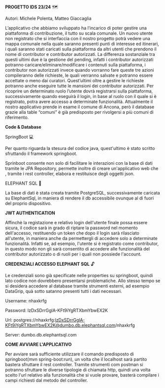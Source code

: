 **PROGETTO IDS 23/24** :world_map:

Autori: Michele Polenta, Matteo Giaccaglia

L’applicativo che abbiamo sviluppato ha l’incarico di poter gestire una piattaforma di contribuzione, il tutto su scala comunale.
Un nuovo utente non registrato che si interfaccia con il nostro progetto potrà vedere una mappa comunale nella quale saranno presenti punti di interesse ed itinerari, i quali saranno stati caricati sulla piattaforma da altri utenti che prendono il nome di contributor e contributor autorizzati.
La differenza sostanziale tra questi ultimi due è la gestione del pending, infatti i contributor autorizzati potranno caricare/eliminare/modificare i contenuti sulla piattaforma, i contributor non autorizzati invece quando vorranno fare queste tre azioni compileranno delle richieste, le quali verranno salvate e potranno essere accettate o meno dai curatori. Quest’ultimi oltre a gestire le richieste potranno anche eseguire tutte le mansioni dei contributor autorizzati.
Per ricoprire un determinato ruolo l’utente dovrà registrarsi sulla piattaforma, successivamente quando eseguirà il login, in base al ruolo con il quale si è registrato, potra avere accesso a determinate funzionalità.
Attualmente il nostro applicativo prende in esame il comune di Ancona, però il database grazie alla table “comuni” è già predisposto per rivolgersi a più comuni di riferimento.



**Code & Database**

SpringBoot :computer:

Per quanto riguarda la stesura del codice java, quest'ultimo è stato scritto sfruttando il framework springboot.

Sprinboot consente non solo di facilitare le interazioni con la base di dati tramite le JPA Repository, permette inoltre di creare un'applicativo web che , tramite i rest controller, elabora e restituisce degli oggetti json.

ELEPHANT SQL :elephant:

La base di dati è stata creata tramite PostgreSQL, successivamente caricata su ElephantSql, in maniera di rendere il db accessibile ovunque al di fuori del proprio dispositivo.

**JWT AUTHENTICATION**

Affinchè la registazione e relativo login dell'utente finale possa essere sicura, il codice sarà in grado di riptare la password nel momento dell'accesso, restituendo un token 
che dopo il login sarà rilasciato all'utente, in maniera anche da permettergli di accedere solo a determinate funzionalità.
Infatti se, ad esempio, l'utente si è registrato come contributor, in questo modo non gli sarà consentito di accedere alle funzionalità del contributor autorizzato o di ruoli 
per i quali non possiede l'account.


**CREDENZIALI ACCESSO ELEPHANT SQL** :unlock:

Le credenziali sono già specificate nelle properties su springboot, quindi lato codice non dovrebbero presentarsi problematiche.
Allo stesso tempo se si desidera accedere al database tramite strumenti esterni, ad esempio DataGrip, quà sotto satanno presenti tutti i dati necessari.

Username: nhaxkrfg

Password: lzDxSDrrGglA-KFt9iYgRTXbmYbwEX2K

Url: postgres://nhaxkrfg:lzDxSDrrGglA-KFt9iYgRTXbmYbwEX2K@dumbo.db.elephantsql.com/nhaxkrfg

Server: dumbo.db.elephantsql.com

**COME AVVIARE L'APPLICATIVO**

Per avviare sarà sufficiente utilizzare il comando predisposto di springboot(mvn spring-boot:run), un volta che il localhost sarà partito bastera sfruttare il rest controller.
Tramite strumenti com postman si potranno sfruttare le diverse tipologie di chiamata http, quindi una volta scelto l'url relativo alla funzionalità che si vuole provare, basterà compilare
i campi richiesti dal metodo del controller.

